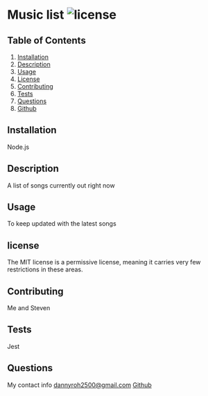 # Music list ![license](https://img.shields.io/badge/license-MIT-red)

## Table of Contents
1. [Installation](#installation)
2. [Description](#description)
3. [Usage](#usage)
4. [License](#license)
5. [Contributing](#contributing)
6. [Tests](#tests)
7. [Questions](#questions)
8. [Github](#github)

## Installation
Node.js

## Description
A list of songs currently out right now

## Usage
To keep updated with the latest songs

## license
The MIT license is a permissive license, meaning it carries very few restrictions in these areas.

## Contributing
Me and Steven

## Tests
Jest

## Questions
My contact info
dannyroh2500@gmail.com
[Github](www.github.com/ryonerd79)


